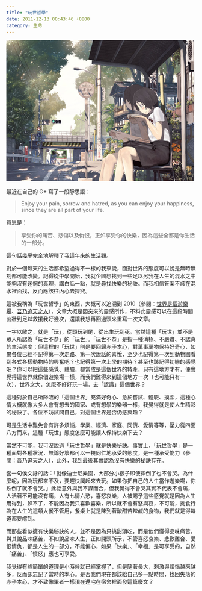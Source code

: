 ```yaml
---
title: "玩世哲學"
date: 2011-12-13 00:43:46 +0800
category: 生命
---
```

![](/images/slum-area/4_205446185_m.jpg)

最近在自己的 G+ 寫了一段靜思語：

> Enjoy your pain, sorrow and hatred, as you can enjoy your happiness, since they are all part of your life.

意思是：

> 享受你的痛苦、悲傷以及仇恨，正如享受你的快樂，因為這些全都是你生活的一部分。

這句話幾乎完全地解釋了我這年來的生活觀。

對於一個每天的生活都希望過得不一樣的我來說，面對世界的態度可以說是無時無刻都可能改變。記得從中學開始，我就企圖想找到一些足以另我在人生的混水之中能夠沒有迷惘的真理，講白話一點，就是尋找快樂的秘訣。而我相信答案不該在混水裡面找，反而應該往內心去探究。

這被我稱為「玩世哲學」的東西，大概可以追溯到 2010（參閱：[世界是個遊樂場](/2010/06/27/59/)、[吾乃追天之人](/2011/06/11/30/)），文章大概是因突來的靈感所作，不料此靈感可以在這段時間茁壯到足以救援我好幾次，還讓我想再回過頭來重寫一次文章。

一字以敝之，就是「玩」，從頭玩到尾，從出生玩到死。當然這種「玩世」並不是眾人所認為「玩世不恭」的「玩世」。「玩世不恭」是指一種消極、不嚴肅、不認真的生活態度；但這裡的「玩世」則是要回歸赤子本心，對萬事萬物保持好奇心，如果各位已經不記得第一次走路、第一次說話的喜悅，至少也記得第一次到動物園看到各式各樣動物時的興奮吧？也記得第一次上學的期待？甚至也該記得初戀的感覺吧？你可以把這些感覺、體驗，都當成是這個世界的特產，只有這地方才有，便會覺得這世界就像個遊樂場一樣，而我們難得來到這個地方一次（也可能只有一次），世界之大，怎麼不好好玩一場，去「認識」這個世界？

這種對於自己所降臨的「這個世界」充滿好奇心、急於嘗試、體驗、摸索，這種心情大概就像大多人會有想去的國家、或有想學的樂器一樣，我覺得就是使人生精彩的秘訣了。各位不妨試問自己，對這個世界是否仍感興趣？

可是生活中難免會有許多煩惱，學業、經濟、家庭、同儕、愛情等等，壓力從四面八方而來，這種「玩世」態度怎麼可能讓人保持快樂下去？

當然不可能，我可沒說過「玩世哲學」就是快樂秘訣。事實上，「玩世哲學」是一種面對各種狀況，無論好壞都可以一視同仁地承受的態度，是一種承受能力（參閱：[吾乃追天之人](/2011/06/11/30/)），此外，我到最後其實認為沒有快樂的秘訣存在。

套一句侯文詠的話：「就像迪士尼樂園，大部分小孩子即使摔倒了也不會哭。為什麼呢，因為玩都來不及，要趕快爬起來去玩。如果你把自己的人生當作遊樂場，你跌倒了就不會哭。」此話意外與我不謀而合，但我覺得不會哭其實不代表不會痛，人活著不可能沒有痛，人有七情六慾，喜怒哀樂，人被賜予這些感覺就是因為人生用得到，躲不了，不能因為我只喜歡喜樂，所以就不會有怒與哀，不可能，挑食行為在人生的這頓大餐不管用，餐桌上就是陳列著酸甜苦辣鹹的食物，我們就是得每道都要嚐到。

而那些看似擁有快樂秘訣的人，並不是因為只挑甜頭吃，而是他們懂得品味痛苦。與其說品味痛苦，不如說品味人生，正如開頭所示，不管喜怒哀樂、悲歡離合、愛恨情仇，都是人生的一部分，不能偏心，如果「快樂」、「幸福」是可享受的，自然「痛苦」、「憤怒」應也可享受。

我覺得有些簡單的道理是小時候就已經掌握了，但是隨著長大，刺激與煩惱越來越多，反而卻忘記了當時的本心。是否我們現在都該給自己多一點時間，找回失落的赤子本心，才不致像筆者一樣現在還宅在宿舍裡面發這篇廢文？
